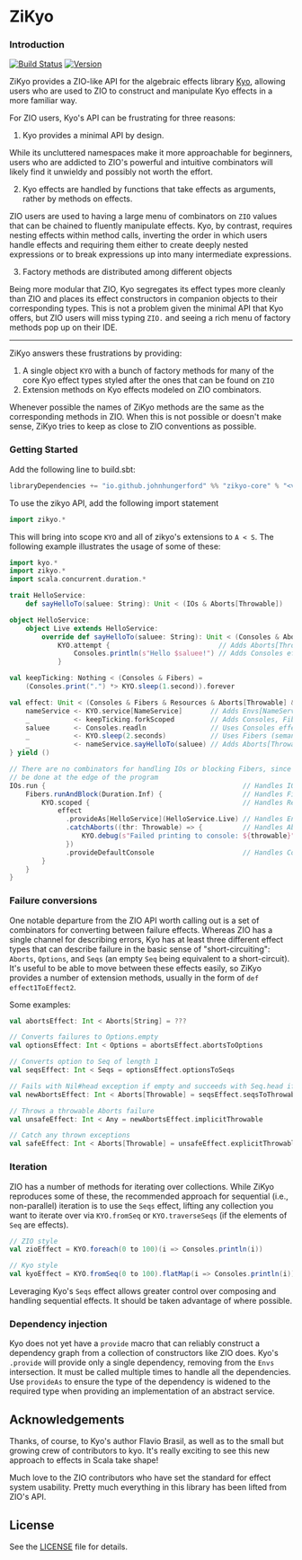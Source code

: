 # ZiKyo

### Introduction

[![Build Status](https://github.com/johnhungerford/zikyo/workflows/test/badge.svg)](https://github.com/johnhungerford/zikyo/actions)
[![Version](https://img.shields.io/maven-central/v/io.github.johnhungerford/zikyo-core_3)](https://search.maven.org/search?q=g:io.github.johnhungerford%20a:zikyo)

ZiKyo provides a ZIO-like API for the algebraic effects library [Kyo](https://getkyo.io), allowing users who are used to ZIO to construct and manipulate Kyo effects in a more familiar way.

For ZIO users, Kyo's API can be frustrating for three reasons:
1. Kyo provides a minimal API by design. 

While its uncluttered namespaces make it more approachable for beginners, users who are addicted to ZIO's powerful and intuitive combinators will likely find it unwieldy and possibly not worth the effort.

2. Kyo effects are handled by functions that take effects as arguments, rather by methods on effects.

ZIO users are used to having a large menu of combinators on `ZIO` values that can be chained to fluently manipulate effects. Kyo, by contrast, requires nesting effects within method calls, inverting the order in which users handle effects and requiring them either to create deeply nested expressions or to break expressions up into many intermediate expressions.

3. Factory methods are distributed among different objects

Being more modular that ZIO, Kyo segregates its effect types more cleanly than ZIO and places its effect constructors in companion objects to their corresponding types. This is not a problem given the minimal API that Kyo offers, but ZIO users will miss typing `ZIO.` and seeing a rich menu of factory methods pop up on their IDE.

---

ZiKyo answers these frustrations by providing:
1. A single object `KYO` with a bunch of factory methods for many of the core Kyo effect types styled after the ones that can be found on `ZIO`
2. Extension methods on Kyo effects modeled on ZIO combinators.

Whenever possible the names of ZiKyo methods are the same as the corresponding methods in ZIO. When this is not possible or doesn't make sense, ZiKyo tries to keep as close to ZIO conventions as possible.

### Getting Started

Add the following line to build.sbt:

```sbt
libraryDependencies += "io.github.johnhungerford" %% "zikyo-core" % "<version>"
```

To use the zikyo API, add the following import statement

```scala 
import zikyo.*
```

This will bring into scope `KYO` and all of zikyo's extensions to `A < S`. The following example illustrates the usage of some of these:

```scala 3
import kyo.*
import zikyo.*
import scala.concurrent.duration.*

trait HelloService:
	def sayHelloTo(saluee: String): Unit < (IOs & Aborts[Throwable])

object HelloService:
    object Live extends HelloService:
        override def sayHelloTo(saluee: String): Unit < (Consoles & Aborts[Throwable]) =
            KYO.attempt {                           // Adds Aborts[Throwable] effect
                Consoles.println(s"Hello $saluee!") // Adds Consoles effect
			}

val keepTicking: Nothing < (Consoles & Fibers) =
	(Consoles.print(".") *> KYO.sleep(1.second)).forever

val effect: Unit < (Consoles & Fibers & Resources & Aborts[Throwable] & Envs[NameService]) = for {
    nameService <- KYO.service[NameService]       // Adds Envs[NameService] effect
    _           <- keepTicking.forkScoped         // Adds Consoles, Fibers, and Resources effects
    saluee      <- Consoles.readln                // Uses Consoles effect
    _           <- KYO.sleep(2.seconds)           // Uses Fibers (semantic blocking)
    _           <- nameService.sayHelloTo(saluee) // Adds Aborts[Throwable] effect
} yield ()

// There are no combinators for handling IOs or blocking Fibers, since this should
// be done at the edge of the program
IOs.run {                                                 // Handles IOs
    Fibers.runAndBlock(Duration.Inf) {                    // Handles Fibers
        KYO.scoped {                                      // Handles Resources
            effect
              .provideAs[HelloService](HelloService.Live) // Handles Envs[HelloService]
              .catchAborts((thr: Throwable) => {          // Handles Aborts[Throwable]
                  KYO.debug(s"Failed printing to console: ${throwable}")
              })
              .provideDefaultConsole                      // Handles Consoles
        }
    }
}
```

### Failure conversions

One notable departure from the ZIO API worth calling out is a set of combinators for converting between failure effects. Whereas ZIO has a single channel for describing errors, Kyo has at least three different effect types that can describe failure in the basic sense of "short-circuiting": `Aborts`, `Options`, and `Seqs` (an empty `Seq` being equivalent to a short-circuit). It's useful to be able to move between these effects easily, so ZiKyo provides a number of extension methods, usually in the form of `def effect1ToEffect2`.

Some examples:

```scala 3
val abortsEffect: Int < Aborts[String] = ???

// Converts failures to Options.empty
val optionsEffect: Int < Options = abortsEffect.abortsToOptions

// Converts option to Seq of length 1
val seqsEffect: Int < Seqs = optionsEffect.optionsToSeqs

// Fails with Nil#head exception if empty and succeeds with Seq.head if non-empty
val newAbortsEffect: Int < Aborts[Throwable] = seqsEffect.seqsToThrowable

// Throws a throwable Aborts failure
val unsafeEffect: Int < Any = newAbortsEffect.implicitThrowable

// Catch any thrown exceptions
val safeEffect: Int < Aborts[Throwable] = unsafeEffect.explicitThrowable
```

### Iteration

ZIO has a number of methods for iterating over collections. While ZiKyo reproduces some of these, the recommended approach for sequential (i.e., non-parallel) iteration is to use the `Seqs` effect, lifting any collection you want to iterate over via `KYO.fromSeq` or `KYO.traverseSeqs` (if the elements of `Seq` are effects).

```scala 3
// ZIO style
val zioEffect = KYO.foreach(0 to 100)(i => Consoles.println(i))

// Kyo style
val kyoEffect = KYO.fromSeq(0 to 100).flatMap(i => Consoles.println(i))
```

Leveraging Kyo's `Seqs` effect allows greater control over composing and handling sequential effects. It should be taken advantage of where possible.

### Dependency injection

Kyo does not yet have a `provide` macro that can reliably construct a dependency graph from a collection of constructors like ZIO does. Kyo's `.provide` will provide only a single dependency, removing from the `Envs` intersection. It must be called multiple times to handle all the dependencies. Use `provideAs` to ensure the type of the dependency is widened to the required type when providing an implementation of an abstract service.

## Acknowledgements

Thanks, of course, to Kyo's author Flavio Brasil, as well as to the small but growing crew of contributors to kyo. It's really exciting to see this new approach to effects in Scala take shape! 

Much love to the ZIO contributors who have set the standard for effect system usability. Pretty much everything in this library has been lifted from ZIO's API.


License
-------

See the [LICENSE](https://github.com/getkyo/kyo/blob/master/LICENSE.txt) file for details.
